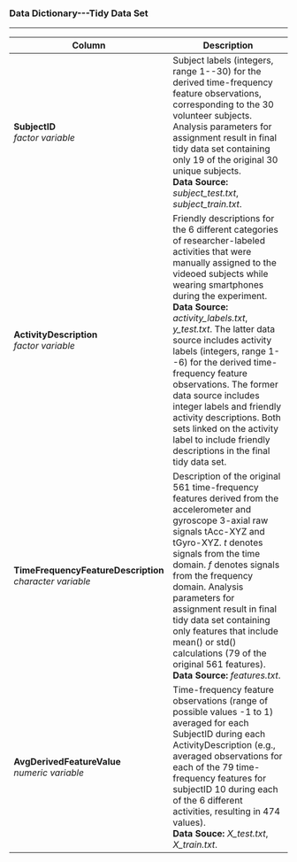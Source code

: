 ### Data Dictionary---Tidy Data Set
***


Column          |   Description
----------------|------------------------------
**SubjectID**<br>*factor variable*   |   Subject labels (integers, range 1--30) for the derived time-frequency feature observations, corresponding to the 30 volunteer subjects. Analysis parameters for assignment result in final tidy data set containing only 19 of the original 30 unique subjects.<br>**Data Source:** *subject_test.txt*, *subject_train.txt*. 
**ActivityDescription**<br>*factor variable* | Friendly descriptions for the 6 different categories of researcher-labeled activities that were manually assigned to the videoed subjects while wearing smartphones during the experiment.<br>**Data Source:** *activity_labels.txt*, *y_test.txt*. The latter data source includes activity labels (integers, range 1--6) for the derived time-frequency feature observations. The former data source includes integer labels and friendly activity descriptions. Both sets linked on the activity label to include friendly descriptions in the final tidy data set.
**TimeFrequencyFeatureDescription**<br>*character variable*| Description of the original 561 time-frequency features derived from the accelerometer and gyroscope 3-axial raw signals tAcc-XYZ and tGyro-XYZ. *t* denotes signals from the time domain. *f* denotes signals from the frequency domain. Analysis parameters for assignment result in final tidy data set containing only features that include mean() or std() calculations (79 of the original 561 features).<br>**Data Source:** *features.txt*. 
**AvgDerivedFeatureValue**<br>*numeric variable*  | Time-frequency feature observations (range of possible values -1 to 1) averaged for each SubjectID during each ActivityDescription (e.g., averaged observations for each of the 79  time-frequency features for subjectID 10 during each of the 6 different activities, resulting in 474 values).<br>**Data Souce:** *X_test.txt*, *X_train.txt*. 